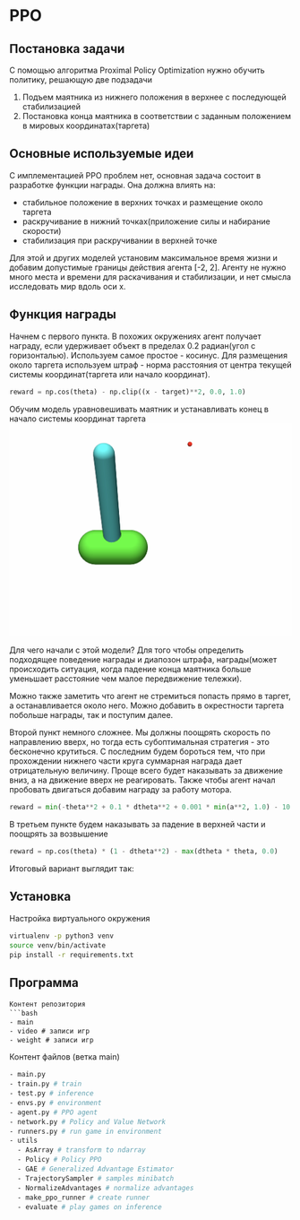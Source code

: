 # PPO

## Постановка задачи
С помощью алгоритма Proximal Policy Optimization нужно обучить политику, решающую две подзадачи

1. Подъем маятника из нижнего положения в верхнее с последующей стабилизацией 
2. Постановка конца маятника в соответствии с заданным положением в мировых координатах(таргета)

## Основные используемые идеи
С имплементацией PPO проблем нет, основная задача состоит в разработке функции награды. Она должна влиять на:  

- стабильное положение в верхних точках и размещение около таргета  
- раскручивание в нижний точках(приложение силы и набирание скорости)  
- стабилизация при раскручивании в верхней точке

Для этой и других моделей установим максимальное время жизни и добавим допустимые границы действия агента [-2, 2]. Агенту не нужно много места и времени для раскачивания и стабилизации, и нет смысла исследовать мир вдоль оси x.

## Функция награды
Начнем с первого пункта. В похожих окружениях агент получает награду, если удерживает объект в пределах 0.2 радиан(угол с горизонталью). Используем самое простое - косинус. Для размещения около таргета используем штраф - норма расстояния от центра текущей системы координат(таргета или начало координат).
```python
reward = np.cos(theta) - np.clip((x - target)**2, 0.0, 1.0)
```
Обучим модель уравновешивать маятник и устанавливать конец в начало системы координат таргета
[![Watch the video](https://github.com/Pikudan/PPO/blob/4c8ac915d27fe7b9a70a311848ba6a1ba831d021/video/%D1%83%D1%80%D0%B0%D0%B2%D0%BD%D0%BE%D0%B2%D0%B5%D1%88%D0%B8%D0%B2%D0%B0%D0%BD%D0%B8%D0%B5.jpg)](https://github.com/Pikudan/PPO/blob/903966790292efba3ba0ebc042a8e169e6d716ec/video/%D1%83%D1%80%D0%B0%D0%B2%D0%BD%D0%BE%D0%B2%D0%B5%D1%88%D0%B8%D0%B2%D0%B0%D0%BD%D0%B8%D0%B5.mov)



Для чего начали с этой модели? Для того чтобы определить подходящее поведение награды и диапозон штрафа, награды(может происходить ситуация, когда падение конца маятника больше уменьшает расстояние чем малое передвижение тележки).

Можно также заметить что агент не стремиться попасть прямо в таргет, а останавливается около него. Можно добавить в окрестности таргета побольше награды, так и поступим далее.

Второй пункт немного сложнее. Мы должны поощрять скорость по направлению вверх, но тогда есть субоптимальная стратегия -  это бесконечно крутиться. C последним будем бороться тем, что при прохождении нижнего части круга суммарная награда дает отрицательную величину. Проще всего будет наказывать за движение вниз, а на движение вверх не реагировать. Также чтобы агент начал пробовать двигаться добавим награду за работу мотора.
```python
reward = min(-theta**2 + 0.1 * dtheta**2 + 0.001 * min(a**2, 1.0) - 10.0, 0.0) + np.exp(-(x - target)**2)
```
В третьем пункте будем наказывать за падение в верхней части и поощрять за возвышение
```python
reward = np.cos(theta) * (1 - dtheta**2) - max(dtheta * theta, 0.0)
```

Итоговый вариант выглядит так:


## Установка

Настройка виртуального окружения
```bash
virtualenv -p python3 venv
source venv/bin/activate
pip install -r requirements.txt
```

## Программа
```
Контент репозитория
```bash
- main
- video # записи игр
- weight # записи игр
```
Контент файлов (ветка main)
```bash
- main.py
- train.py # train
- test.py # inference 
- envs.py # environment
- agent.py # PPO agent
- network.py # Policy and Value Network
- runners.py # run game in environment
- utils
  - AsArray # transform to ndarray
  - Policy # Policy PPO
  - GAE # Generalized Advantage Estimator
  - TrajectorySampler # samples minibatch
  - NormalizeAdvantages # normalize advantages
  - make_ppo_runner # create runner
  - evaluate # play games on inference
```

